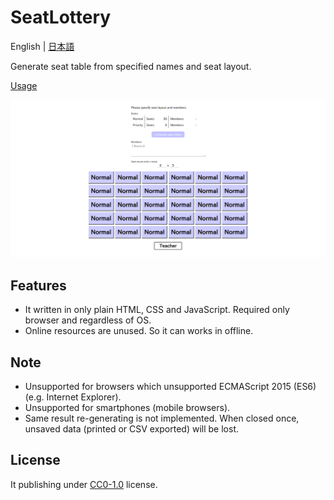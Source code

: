 # SeatLottery

English | [日本語](./README_ja.md)

Generate seat table from specified names and seat layout.

[Usage](https://akuad.github.io/SeatLottery/usage/)

![Screen - Top](./usage/images-en/screen-en-1-top.webp)

## Features

* It written in only plain HTML, CSS and JavaScript. Required only browser and regardless of OS.
* Online resources are unused. So it can works in offline.

## Note

* Unsupported for browsers which unsupported ECMAScript 2015 (ES6) (e.g. Internet Explorer).
* Unsupported for smartphones (mobile browsers).
* Same result re-generating is not implemented. When closed once, unsaved data (printed or CSV exported) will be lost.

## License

It publishing under [CC0-1.0](./LICENSE) license.
